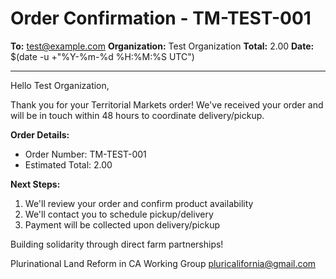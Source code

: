 # Order Confirmation - TM-TEST-001

**To:** test@example.com
**Organization:** Test Organization
**Total:** 2.00
**Date:** $(date -u +"%Y-%m-%d %H:%M:%S UTC")

---

Hello Test Organization,

Thank you for your Territorial Markets order! We've received your order and will be in touch within 48 hours to coordinate delivery/pickup.

**Order Details:**
- Order Number: TM-TEST-001
- Estimated Total: 2.00

**Next Steps:**
1. We'll review your order and confirm product availability
2. We'll contact you to schedule pickup/delivery
3. Payment will be collected upon delivery/pickup

Building solidarity through direct farm partnerships!

Plurinational Land Reform in CA Working Group
pluricalifornia@gmail.com
